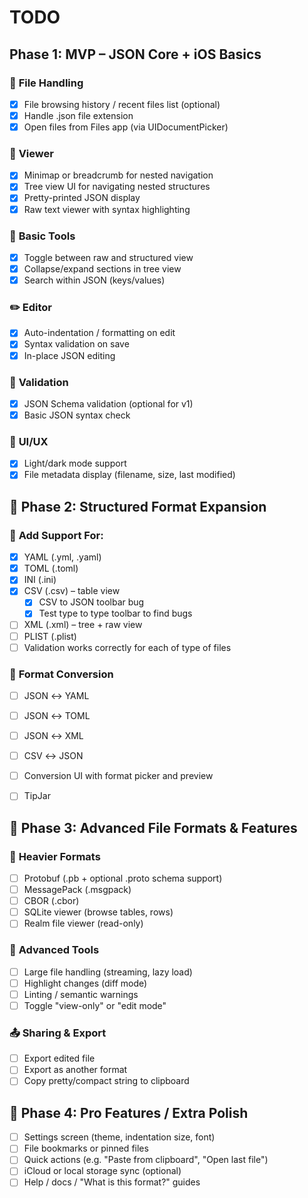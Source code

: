 # **TODO**

## **Phase 1: MVP – JSON Core + iOS Basics**
### 📁 **File Handling**
- [x] File browsing history / recent files list (optional)
- [x] Handle .json file extension
- [x] Open files from Files app (via UIDocumentPicker)

### 👀 **Viewer**
- [x] Minimap or breadcrumb for nested navigation
- [x] Tree view UI for navigating nested structures
- [x] Pretty-printed JSON display
- [x] Raw text viewer with syntax highlighting

### 🧰 **Basic Tools**
- [x] Toggle between raw and structured view
- [x] Collapse/expand sections in tree view
- [x] Search within JSON (keys/values)

### ✏️ **Editor**
- [x] Auto-indentation / formatting on edit
- [x] Syntax validation on save
- [x] In-place JSON editing

### 🧪 **Validation**
- [x] JSON Schema validation (optional for v1)
- [x] Basic JSON syntax check

### 🎨 **UI/UX**
- [x] Light/dark mode support
- [x] File metadata display (filename, size, last modified)

## 🧠 **Phase 2: Structured Format Expansion**
### 🧩 **Add Support For:**
- [x] YAML (.yml, .yaml)
- [x] TOML (.toml)
- [x] INI (.ini)
- [x] CSV (.csv) – table view
  - [x] CSV to JSON toolbar bug
  - [x] Test type to type toolbar to find bugs

- [ ] XML (.xml) – tree + raw view
- [ ] PLIST (.plist)
- [ ] Validation works correctly for each of type of files

### 🔄 **Format Conversion**
- [ ] JSON ↔ YAML
- [ ] JSON ↔ TOML
- [ ] JSON ↔ XML
- [ ] CSV ↔ JSON
- [ ] Conversion UI with format picker and preview

- [ ] TipJar

## 🧬 **Phase 3: Advanced File Formats & Features**
### 💾 **Heavier Formats**
- [ ] Protobuf (.pb + optional .proto schema support)
- [ ] MessagePack (.msgpack)
- [ ] CBOR (.cbor)
- [ ] SQLite viewer (browse tables, rows)
- [ ] Realm file viewer (read-only)

### 🧠 **Advanced Tools**
- [ ] Large file handling (streaming, lazy load)
- [ ] Highlight changes (diff mode)
- [ ] Linting / semantic warnings
- [ ] Toggle "view-only" or "edit mode"

### 📤 **Sharing & Export**
- [ ] Export edited file
- [ ] Export as another format
- [ ] Copy pretty/compact string to clipboard

## 🌟 **Phase 4: Pro Features / Extra Polish**
- [ ] Settings screen (theme, indentation size, font)
- [ ] File bookmarks or pinned files
- [ ] Quick actions (e.g. "Paste from clipboard", "Open last file")
- [ ] iCloud or local storage sync (optional)
- [ ] Help / docs / "What is this format?" guides
